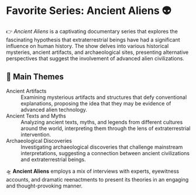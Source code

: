# Favorite Series: **Ancient Aliens** :alien:
:point_right: *Ancient Aliens* is a captivating documentary series that explores the fascinating hypothesis that extraterrestrial beings have had a significant influence on human history. The show delves into various historical mysteries, ancient artifacts, and archaeological sites, presenting alternative perspectives that suggest the involvement of advanced alien civilizations.
## :pushpin: Main Themes
<dl>
  <dt>Ancient Artifacts</dt>
  <dd>Examining mysterious artifacts and structures that defy conventional explanations, proposing the idea that they may be evidence of advanced alien technology.</dd>

  <dt>Ancient Texts and Myths</dt>
  <dd>Analyzing ancient texts, myths, and legends from different cultures around the world, interpreting them through the lens of extraterrestrial intervention.</dd>
  
  <dt>Archaeological Discoveries</dt>
  <dd>Investigating archaeological discoveries that challenge mainstream interpretations, suggesting a connection between ancient civilizations and extraterrestrial beings.</dd>
</dl>

:flying_saucer: **Ancient Aliens** employs a mix of interviews with experts, eyewitness accounts, and dramatic reenactments to present its theories in an engaging and thought-provoking manner.

[^note]: :copyright: T.M.
